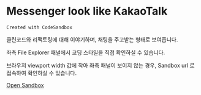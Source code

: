 # Messenger look like KakaoTalk

`Created with CodeSandbox`

클린코드와 리팩토링에 대해 이야기하며, 채팅을 주고받는 형태로 보여줍니다.

좌측 File Explorer 패널에서 코딩 스타일을 직접 확인하실 수 있습니다.

브라우저 viewport width 값에 작아 좌측 패널이 보이지 않는 경우, Sandbox url 로 접속하여 확인하실 수 있습니다.

[Open Sandbox](https://codesandbox.io/s/messenger-v4lpc?file=/README.md)
